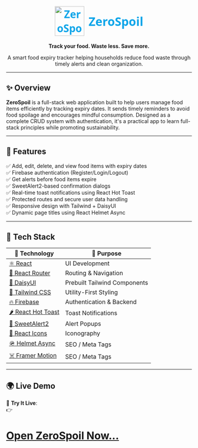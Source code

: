 <div align="center">
<h1 style="display: flex; justify-content: center; align-items: center; gap: 12px; font-family: 'Segoe UI', Tahoma, Geneva, Verdana, sans-serif; font-weight: 700;">
  <a href="https://zerospoil.netlify.app/" target="_blank" rel="noopener noreferrer" 
     style="display: flex; align-items: center; gap: 12px; text-decoration: none; color: #0ea5e9;">
    <img src="https://i.ibb.co/0ymYkKTF/Logo.png" alt="ZeroSpoil Logo" style="width: 80px; height: 80px; object-fit: contain;" />
    <span style="font-size: 2rem; font-weight: 800;">ZeroSpoil</span>
  </a>
</h1>

  <p><strong>Track your food. Waste less. Save more.</strong></p>
  <p>A smart food expiry tracker helping households reduce food waste through timely alerts and clean organization.</p>
</div>

---

## ✨ Overview

**ZeroSpoil** is a full-stack web application built to help users manage food items efficiently by tracking expiry dates. It sends timely reminders to avoid food spoilage and encourages mindful consumption. Designed as a complete CRUD system with authentication, it's a practical app to learn full-stack principles while promoting sustainability.

---

## 🚀 Features

✅ Add, edit, delete, and view food items with expiry dates  
✅ Firebase authentication (Register/Login/Logout)  
✅ Get alerts before food items expire  
✅ SweetAlert2-based confirmation dialogs  
✅ Real-time toast notifications using React Hot Toast  
✅ Protected routes and secure user data handling  
✅ Responsive design with Tailwind + DaisyUI  
✅ Dynamic page titles using React Helmet Async  

---

## 🧪 Tech Stack

| 🧠 Technology | 🔧 Purpose |
|--------------|------------|
| <a href="https://reactjs.org/" target="_blank">⚛ React</a> | UI Development |
| <a href="https://reactrouter.com/" target="_blank">🔁 React Router</a> | Routing & Navigation |
| <a href="https://daisyui.com/" target="_blank">🌼 DaisyUI</a> | Prebuilt Tailwind Components |
| <a href="https://tailwindcss.com/" target="_blank">💨 Tailwind CSS</a> | Utility-First Styling |
| <a href="https://firebase.google.com/" target="_blank">🔥 Firebase</a> | Authentication & Backend |
| <a href="https://react-hot-toast.com/" target="_blank">🌶 React Hot Toast</a> | Toast Notifications |
| <a href="https://sweetalert2.github.io/" target="_blank">🍬 SweetAlert2</a> | Alert Popups |
| <a href="https://react-icons.github.io/react-icons/" target="_blank">🎨 React Icons</a> | Iconography |
| <a href="https://github.com/staylor/react-helmet-async" target="_blank">🪖 Helmet Async</a> | SEO / Meta Tags |
| <a href="https://www.npmjs.com/package/framer-motion" target="_blank">☠️ Framer Motion</a> | SEO / Meta Tags |

---

## 🌍 Live Demo

🎯 **Try It Live**:  
👉 <h1>
  <a href="https://zerospoil.netlify.app/" target="_blank" rel="noopener noreferrer">
    Open ZeroSpoil Now...
  </a>
</h1>
